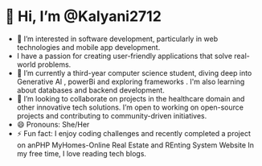 

# 👋 Hi, I’m @Kalyani2712

- 👀 I’m interested in software development, particularly in web technologies and mobile app development.
-  I have a passion for creating user-friendly applications that solve real-world problems.
- 🌱 I’m currently a third-year computer science student, diving deep into Generative AI , powerBi  and exploring frameworks . I'm also learning about databases and backend development.
- 💞️ I’m looking to collaborate on projects in the healthcare domain and other innovative tech solutions. I’m open to working on open-source projects and contributing to community-driven initiatives.
- 😄 Pronouns: She/Her
- ⚡ Fun fact: I enjoy coding challenges and recently completed a project on anPHP  MyHomes-Online Real Estate and REnting System Website In my free time, I love reading tech blogs.
